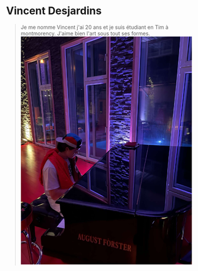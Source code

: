 # Vincent Desjardins 

 > Je me nomme Vincent j'ai 20 ans et je suis étudiant en Tim à montmorency. J'aime bien l'art sous tout ses formes.
 ![photo de moi](media/Snapchat-1139781742.jpg)

